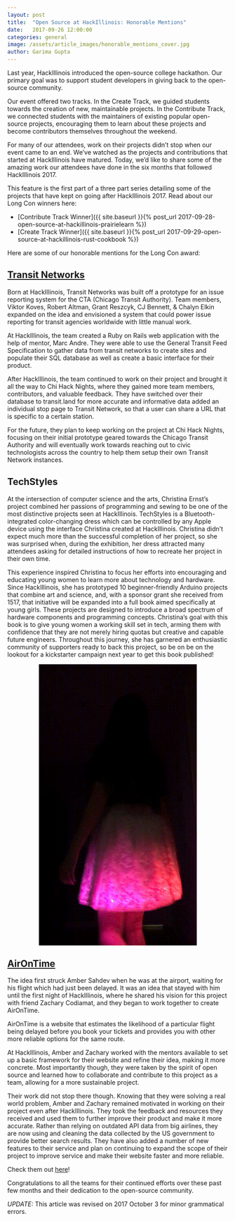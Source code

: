 ```yaml
---
layout: post
title:  "Open Source at HackIllinois: Honorable Mentions"
date:   2017-09-26 12:00:00
categories: general
image: /assets/article_images/honorable_mentions_cover.jpg
author: Garima Gupta
---
```

Last year, HackIllinois introduced the open-source college hackathon. Our primary goal was to support student developers in giving back to the open-source community. 

Our event offered two tracks. In the Create Track, we guided students towards the creation of new, maintainable projects. In the Contribute Track, we connected students with the maintainers of existing popular open-source projects, encouraging them to learn about these projects and become contributors themselves throughout the weekend.

For many of our attendees, work on their projects didn’t stop when our event came to an end. We’ve watched as the projects and contributions that started at HackIllinois have matured. Today, we’d like to share some of the amazing work our attendees have done in the six months that followed HackIllinois 2017.

This feature is the first part of a three part series detailing some of the projects that have kept on going after HackIllinois 2017. Read about our Long Con winners here:

* [Contribute Track Winner]({{ site.baseurl }}{% post_url 2017-09-28-open-source-at-hackillinois-prairielearn %})
* [Create Track Winner]({{ site.baseurl }}{% post_url 2017-09-29-open-source-at-hackillinois-rust-cookbook %})

Here are some of our honorable mentions for the Long Con award: 

## [Transit Networks](https://github.com/TransitNetworkGroup/Transit-Network)

Born at HackIllinois, Transit Networks was built off a prototype for an issue reporting system for the CTA (Chicago Transit Authority). Team members, Viktor Koves, Robert Altman, Grant Reszcyk, CJ Bennett, & Chalyn Elkin expanded on the idea and envisioned a system that could power issue reporting for transit agencies worldwide with little manual work.

At HackIllinois, the team created a Ruby on Rails web application with the help of mentor, Marc Andre. They were able to use the General Transit Feed Specification to gather data from transit networks to create sites and populate their SQL database as well as create a basic interface for their product.

After HackIllinois, the team continued to work on their project and brought it all the way to Chi Hack Nights, where they gained more team members, contributors, and valuable feedback. They have switched over their database to transit.land for more accurate and informative data added an individual stop page to Transit Network, so that a user can share a URL that is specific to a certain station.

For the future, they plan to keep working on the project at Chi Hack Nights, focusing on their initial prototype geared towards the Chicago Transit Authority and will eventually work towards reaching out to civic technologists across the country to help them setup their own Transit Network instances.

## TechStyles

At the intersection of computer science and the arts, Christina Ernst’s project combined her passions of programming and sewing to be one of the most distinctive projects seen at HackIllinois. TechStyles is a Bluetooth-integrated color-changing dress which can be controlled by any Apple device using the interface Christina created at HackIllinois. Christina didn’t expect much more than the successful completion of her project, so she was surprised when, during the exhibition, her dress attracted many attendees asking for detailed instructions of how to recreate her project in their own time.

This experience inspired Christina to focus her efforts into encouraging and educating young women to learn more about technology and hardware.  Since HackIllinois, she has prototyped 10 beginner-friendly Arduino projects that combine art and science, and, with a sponsor grant she received from 1517, that initiative will be expanded into a full book aimed specifically at young girls. These projects are designed to introduce a broad spectrum of hardware components and programming concepts. Christina’s goal with this book is to give young women a working skill set in tech, arming them with confidence that they are not merely hiring quotas but creative and capable future engineers. Throughout this journey, she has garnered an enthusiastic community of supporters ready to back this project, so be on be on the lookout for a kickstarter campaign next year to get this book published!

<img src="/assets/article_images/skirt.gif" style="display: block; margin: auto;" />

## [AirOnTime](http://www.github.com/a-sahdev/airontime)

The idea first struck Amber Sahdev when he was at the airport, waiting for his flight which had just been delayed. It was an idea that stayed with him until the first night of HackIllinois, where he shared his vision for this project with friend Zachary Codiamat, and they began to work together to create AirOnTime.

AirOnTime is a website that estimates the likelihood of a particular flight being delayed before you book your tickets and provides you with other more reliable options for the same route.

At HackIllinois, Amber and Zachary worked with the mentors available to set up a basic framework for their website and refine their idea, making it more concrete. Most importantly though, they were taken by the spirit of open source and learned how to collaborate and contribute to this project as a team, allowing for a more sustainable project.

Their work did not stop there though. Knowing that they were solving a real world problem, Amber and Zachary remained motivated in working on their project even after HackIllinois. They took the feedback and resources they received and used them to further improve their product and make it more accurate. Rather than relying on outdated API data from big airlines, they are now using and cleaning the data collected by the US government to provide better search results. They have also added a number of new features to their service and plan on continuing to expand the scope of their project to improve service and make their website faster and more reliable.

Check them out [here](http://www.aironti.me)!


Congratulations to all the teams for their continued efforts over these past few months and their dedication to the open-source community.

_UPDATE:_ This article was revised on 2017 October 3 for minor grammatical errors.
